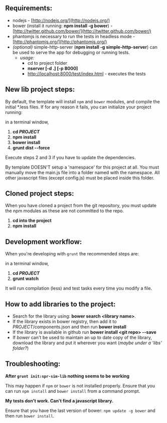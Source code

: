 Requirements:
-------------
- nodejs - [http://nodejs.org/](http://nodejs.org/)
- bower (install it running: **npm install -g bower**) - [http://twitter.github.com/bower/](http://twitter.github.com/bower/)
- phantomjs is necessary to run the tests in headless mode - [http://phantomjs.org/](http://phantomjs.org/)
- _(optional)_ simple-http-server (**npm install -g simple-http-server**) can be used to serve the app for debugging or running tests.
  - _usage:_ 
     - cd to project folder
     - **nserver [-d .] [-p 8000]**
     - [http://localhost:8000/test/index.html](http://localhost:8000/test/index.html) - executes the tests

New lib project steps:
----------------------
By default, the template will install ```npm``` and ```bower``` modules, and compile the initial *.less files. If for any reason it fails, you can initialize your project running: 

in a terminal window,

1. **cd _PROJECT_**
2. **npm install**
3. **bower install**
4. **grunt dist --force**

Execute steps 2 and 3 if you have to update the dependencies.

By template DOESN'T setup a 'namespace' for this project at all. You must manually move the main.js file into a folder named with the namespace. All other javascript files (except config.js) must be placed inside this folder. 

Cloned project steps:
---------------------
When you have cloned a project from the git repository, you must update the npm modules as these are not committed to the repo.

1. **cd into the project**
2. **npm install**

Development workflow:
---------------------
When you're developing with ```grunt``` the recommended steps are:

in a terminal window,

1. **cd _PROJECT_**
2. **grunt watch**

It will run compilation (less) and test tasks every time you modify a file.

How to add libraries to the project:
------------------------------------
- Search for the library using: **bower search &lt;library name&gt;**.
- If the library exists in bower registry, then add it to _PROJECT_/components.json and then run **bower install**
- If the library is available in github run **bower install &lt;git repo&gt; --save**
- If _bower_ can't be used to maintain an up to date copy of the library, download the library and put it wherever you want (_maybe under a 'libs' folder?_)

Troubleshooting:
----------------

**After ```grunt init:spr-sim-lib``` nothing seems to be working**

This may happen if ```npm``` or ```bower``` is not installed properly. Ensure that you can run ```npm install``` and ```bower install``` from a command prompt.

**My tests don't work. Can't find a javascript library.**

Ensure that you have the last version of bower: ```npm update -g bower``` and then run ```bower install```.
